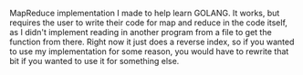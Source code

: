 MapReduce implementation I made to help learn GOLANG. It works, but requires the user to write their code for map and reduce in the code itself, as I didn't implement reading in another program from a file to get the function from there. Right now it just does a reverse index, so if you wanted to use my implementation for some reason, you would have to rewrite that bit if you wanted to use it for something else.
